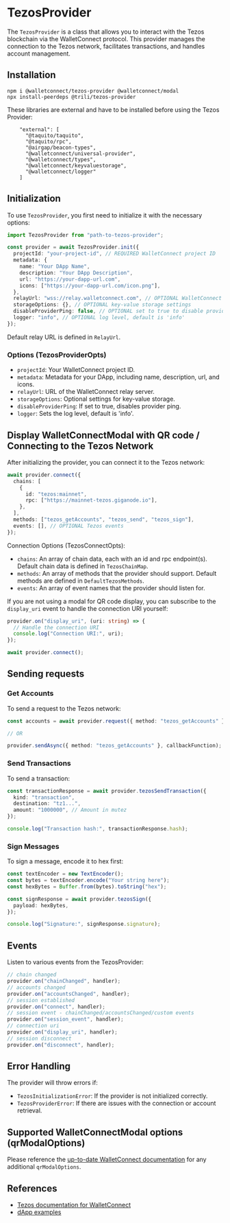 # TezosProvider

The `TezosProvider` is a class that allows you to interact with the Tezos blockchain via the WalletConnect protocol.
This provider manages the connection to the Tezos network, facilitates transactions, and handles account management.

## Installation

```
npm i @walletconnect/tezos-provider @walletconnect/modal
npx install-peerdeps @trili/tezos-provider
```

These libraries are external and have to be installed before using the Tezos Provider:
```
    "external": [
      "@taquito/taquito",
      "@taquito/rpc",
      "@airgap/beacon-types",
      "@walletconnect/universal-provider",
      "@walletconnect/types",
      "@walletconnect/keyvaluestorage",
      "@walletconnect/logger"
    ]
```

## Initialization

To use `TezosProvider`, you first need to initialize it with the necessary options:

```typescript
import TezosProvider from "path-to-tezos-provider";

const provider = await TezosProvider.init({
  projectId: "your-project-id", // REQUIRED WalletConnect project ID
  metadata: {
    name: "Your DApp Name",
    description: "Your DApp Description",
    url: "https://your-dapp-url.com",
    icons: ["https://your-dapp-url.com/icon.png"],
  },
  relayUrl: "wss://relay.walletconnect.com", // OPTIONAL WalletConnect relay URL
  storageOptions: {}, // OPTIONAL key-value storage settings
  disableProviderPing: false, // OPTIONAL set to true to disable provider ping
  logger: "info", // OPTIONAL log level, default is 'info'
});
```

Default relay URL is defined in `RelayUrl`.

### Options (TezosProviderOpts)

- `projectId`: Your WalletConnect project ID.
- `metadata`: Metadata for your DApp, including name, description, url, and icons.
- `relayUrl`: URL of the WalletConnect relay server.
- `storageOptions`: Optional settings for key-value storage.
- `disableProviderPing`: If set to true, disables provider ping.
- `logger`: Sets the log level, default is 'info'.

## Display WalletConnectModal with QR code / Connecting to the Tezos Network

After initializing the provider, you can connect it to the Tezos network:

```typescript
await provider.connect({
  chains: [
    {
      id: "tezos:mainnet",
      rpc: ["https://mainnet-tezos.giganode.io"],
    },
  ],
  methods: ["tezos_getAccounts", "tezos_send", "tezos_sign"],
  events: [], // OPTIONAL Tezos events
});
```

Connection Options (TezosConnectOpts):

- `chains`: An array of chain data, each with an id and rpc endpoint(s). Default chain data is defined in `TezosChainMap`.
- `methods`: An array of methods that the provider should support. Default methods are defined in `DefaultTezosMethods`.
- `events`: An array of event names that the provider should listen for.

If you are not using a modal for QR code display, you can subscribe to the `display_uri` event to handle the connection URI yourself:

```typescript
provider.on("display_uri", (uri: string) => {
  // Handle the connection URI
  console.log("Connection URI:", uri);
});

await provider.connect();
```

## Sending requests

### Get Accounts

To send a request to the Tezos network:

```typescript
const accounts = await provider.request({ method: "tezos_getAccounts" });

// OR

provider.sendAsync({ method: "tezos_getAccounts" }, callbackFunction);
```

### Send Transactions

To send a transaction:

```typescript
const transactionResponse = await provider.tezosSendTransaction({
  kind: "transaction",
  destination: "tz1...",
  amount: "1000000", // Amount in mutez
});

console.log("Transaction hash:", transactionResponse.hash);
```

### Sign Messages

To sign a message, encode it to hex first:

```typescript
const textEncoder = new TextEncoder();
const bytes = textEncoder.encode("Your string here");
const hexBytes = Buffer.from(bytes).toString("hex");

const signResponse = await provider.tezosSign({
  payload: hexBytes,
});

console.log("Signature:", signResponse.signature);
```

## Events

Listen to various events from the TezosProvider:

```typescript
// chain changed
provider.on("chainChanged", handler);
// accounts changed
provider.on("accountsChanged", handler);
// session established
provider.on("connect", handler);
// session event - chainChanged/accountsChanged/custom events
provider.on("session_event", handler);
// connection uri
provider.on("display_uri", handler);
// session disconnect
provider.on("disconnect", handler);
```

## Error Handling

The provider will throw errors if:

- `TezosInitializationError`: If the provider is not initialized correctly.
- `TezosProviderError`: If there are issues with the connection or account retrieval.

## Supported WalletConnectModal options (qrModalOptions)

Please reference the [up-to-date WalletConnect documentation](https://docs.walletconnect.com) for any additional `qrModalOptions`.

## References

- [Tezos documentation for WalletConnect](https://docs.walletconnect.com/advanced/multichain/rpc-reference/tezos-rpc)
- [dApp examples](https://github.com/WalletConnect/web-examples/tree/main/dapps)
